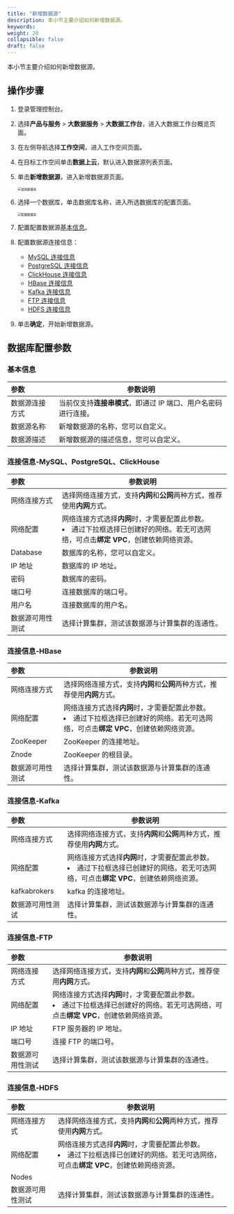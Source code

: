```yaml
---
title: "新增数据源"
description: 本小节主要介绍如何新增数据源。 
keywords: 
weight: 20
collapsible: false
draft: false
---
```



本小节主要介绍如何新增数据源。

## 操作步骤

1. 登录管理控制台。
2. 选择**产品与服务** > **大数据服务** > **大数据工作台**，进入大数据工作台概览页面。
3. 在左侧导航选择**工作空间**，进入工作空间页面。
4. 在目标工作空间单击**数据上云**，默认进入数据源列表页面。
5. 单击**新增数据源**，进入新增数据源页面。
   
   <img src="/bigdata/dataplat/_images/choose_database.png" alt="选择数据库" style="zoom:50%;" />

6. 选择一个数据库，单击数据库名称，进入所选数据库的配置页面。

   <img src="/bigdata/dataplat/_images/set_database.png" alt="配置数据库" style="zoom:50%;" />

7. 配置配置数据源[基本信息](#基本信息)。
8. 配置数据源连接信息：
   
   - [MySQL 连接信息](#连接信息-mysqlpostgresqlclickhouse)
   - [PostgreSQL 连接信息](#连接信息-mysqlpostgresqlclickhouse)
   - [ClickHouse 连接信息](#连接信息-mysqlpostgresqlclickhouse)
   - [HBase 连接信息](#连接信息-hbase)
   - [Kafka 连接信息](#连接信息-kafka)
   - [FTP 连接信息](#连接信息-ftp)
   - [HDFS 连接信息](#连接信息-hdfs)

9.  单击**确定**，开始新增数据源。

## 数据库配置参数

### 基本信息

| 参数           | 参数说明                                                     |
| :------------- | ---------------------------------------------------------- |
| 数据源连接方式   | 当前仅支持**连接串模式**，即通过 IP 端口、用户名密码进行连接。 |
| 数据源名称     | 新增数据源的名称，您可以自定义。                            |
| 数据源描述     | 新增数据源的描述信息，您可以自定义。                         |

### 连接信息-MySQL、PostgreSQL、ClickHouse

| 参数       | 参数说明                                       |
| :--------- | -------------------------------------------- |
| 网络连接方式   | 选择网络连接方式，支持**内网**和**公网**两种方式，推荐使用**内网**方式。                   |
| 网络配置   | 网络连接方式选择**内网**时，才需要配置此参数。<li>通过下拉框选择已创建好的网络。若无可选网络，可点击**绑定 VPC**，创建依赖网络资源。               |
| Database   | 数据库的名称，您可以自定义。                   |
| IP 地址    | 数据库的 IP 地址。                            |
| 密码       | 数据库的密码。                                |              
| 端口号     | 连接数据库的端口号。                           |
| 用户名     | 连接数据库的用户名。                           |
| 数据源可用性测试 | 选择计算集群，测试该数据源与计算集群的连通性。 |

### 连接信息-HBase

| 参数       | 参数说明                                       |
| :--------- | -------------------------------------------- |
| 网络连接方式   | 选择网络连接方式，支持**内网**和**公网**两种方式，推荐使用**内网**方式。                   |
| 网络配置   | 网络连接方式选择**内网**时，才需要配置此参数。<li>通过下拉框选择已创建好的网络。若无可选网络，可点击**绑定 VPC**，创建依赖网络资源。               |
| ZooKeeper   | ZooKeeper 的连接地址。                  |
| Znode    |  ZooKeeper 的根目录。                           |
| 数据源可用性测试 | 选择计算集群，测试该数据源与计算集群的连通性。 |

### 连接信息-Kafka

| 参数       | 参数说明                                       |
| :--------- | -------------------------------------------- |
| 网络连接方式   | 选择网络连接方式，支持**内网**和**公网**两种方式，推荐使用**内网**方式。                   |
| 网络配置   | 网络连接方式选择**内网**时，才需要配置此参数。<li>通过下拉框选择已创建好的网络。若无可选网络，可点击**绑定 VPC**，创建依赖网络资源。               |
| kafkabrokers   | kafka 的连接地址。                   |
| 数据源可用性测试 | 选择计算集群，测试该数据源与计算集群的连通性。 |

### 连接信息-FTP

| 参数       | 参数说明                                       |
| :--------- | -------------------------------------------- |
| 网络连接方式   | 选择网络连接方式，支持**内网**和**公网**两种方式，推荐使用**内网**方式。                   |
| 网络配置   | 网络连接方式选择**内网**时，才需要配置此参数。<li>通过下拉框选择已创建好的网络。若无可选网络，可点击**绑定 VPC**，创建依赖网络资源。               |
| IP 地址  | FTP 服务器的 IP 地址。                   |
| 端口号   | 连接 FTP 的端口号。                           |
| 数据源可用性测试 | 选择计算集群，测试该数据源与计算集群的连通性。 |

### 连接信息-HDFS

| 参数       | 参数说明                                       |
| :--------- | -------------------------------------------- |
| 网络连接方式   | 选择网络连接方式，支持**内网**和**公网**两种方式，推荐使用**内网**方式。                   |
| 网络配置   | 网络连接方式选择**内网**时，才需要配置此参数。<li>通过下拉框选择已创建好的网络。若无可选网络，可点击**绑定 VPC**，创建依赖网络资源。               |
| Nodes  |                    |
| 数据源可用性测试 | 选择计算集群，测试该数据源与计算集群的连通性。 |
